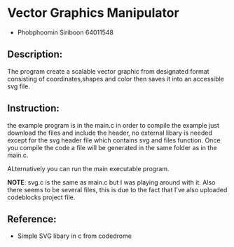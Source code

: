 # Vector Graphics Manipulator 
* Phobphoomin Siriboon 64011548 
## Description:
The program create a scalable vector graphic from designated format consisting of coordinates,shapes and color  then saves it into an accessible svg file.



## Instruction: 
the example program is in the main.c in order to compile the example just download the files and include the header, no external libary is needed except for the svg header file which contains svg and files function. Once you compile the code a file will be generated in the same folder as in the main.c.

ALternatively you can run the main executable program.

**NOTE**: svg.c is the same as main.c but I was playing around with it. 
Also there seems to be several files, this is due to the fact that I've also uploaded codeblocks project file.
 


## Reference:
* Simple SVG libary in c from codedrome  
